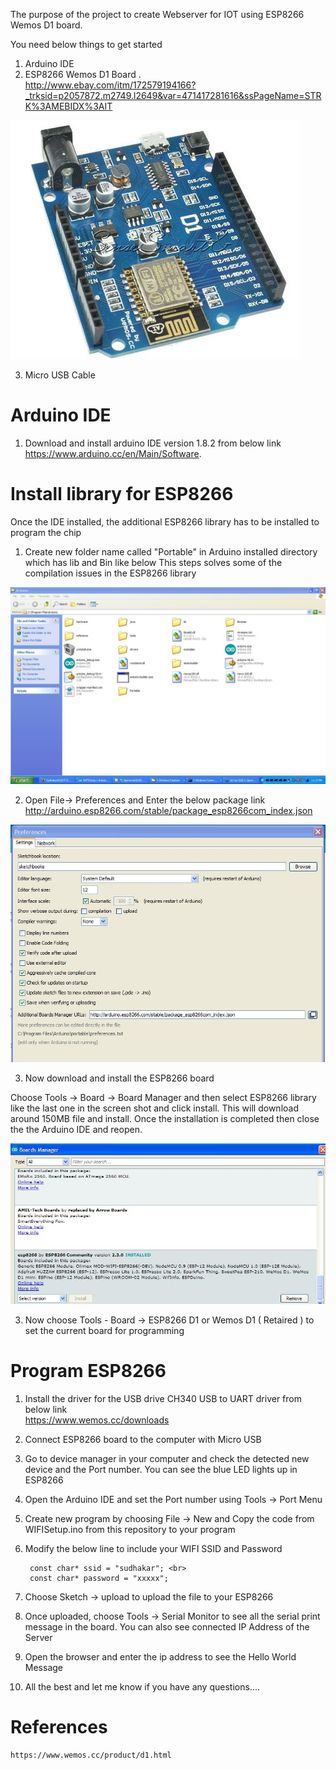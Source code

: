 The purpose of the project to create Webserver  for IOT using ESP8266 Wemos D1 board.

You need below things to get started

1. Arduino IDE
2. ESP8266 Wemos D1 Board . </br>
http://www.ebay.com/itm/172579194166?_trksid=p2057872.m2749.l2649&var=471417281616&ssPageName=STRK%3AMEBIDX%3AIT

![ESP8266](/Images/ESP8266_Wemos_D1.jpg?raw=true "ESP8266")

3. Micro USB Cable

# Arduino IDE

1. Download and install arduino IDE version 1.8.2 from below link </br>
   https://www.arduino.cc/en/Main/Software.

# Install library for ESP8266

Once the IDE installed, the additional ESP8266 library has to be installed to program the chip

1. Create new folder name called "Portable" in Arduino installed directory which has lib and Bin like below
This steps solves some of the compilation issues in the ESP8266 library

![Portable](/Images/ArduinoDirectory.jpg?raw=true "Portable")

2. Open File-> Preferences and Enter the below package link <br>
http://arduino.esp8266.com/stable/package_esp8266com_index.json

![Preference](/Images/Preference.jpg?raw=true "Preference")

3. Now download and install the ESP8266 board

Choose Tools -> Board -> Board Manager and then select ESP8266 library like the last one in the screen shot and click install.
This will download around 150MB file and install. Once the installation is completed then close the the Arduino IDE and reopen.

![Board Manager](/Images/BoardManager.jpg?raw=true "Board Manager")

3. Now choose Tools - Board -> ESP8266 D1 or Wemos D1 ( Retaired ) to set the current board for programming


# Program ESP8266

1. Install the driver for the USB drive CH340 USB to UART driver from below link <br>
	https://www.wemos.cc/downloads

2. Connect ESP8266 board to the computer with Micro USB

3. Go to device manager in your computer and check the detected new device and the Port number. You can see the blue LED lights up in ESP8266

4. Open the Arduino IDE and set the Port number using Tools -> Port Menu

5. Create new program by choosing File -> New and Copy the code from WIFISetup.ino from this repository to your program

6. Modify the below line to include your WIFI SSID and Password

		const char* ssid = "sudhakar"; <br>
		const char* password = "xxxxx";

7. Choose Sketch -> upload to upload the file to your ESP8266

8. Once uploaded, choose Tools -> Serial Monitor to see all the serial print message in the board. </B>
	You can also see connected IP Address of the Server

9. Open the browser and enter the ip address to see the Hello World Message

10. All the best and let me know if you have any questions.... 


# References

	https://www.wemos.cc/product/d1.html
	


